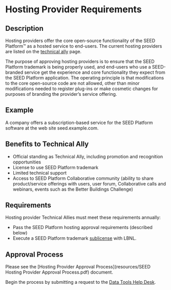 # Hosting Provider Requirements

## Description

Hosting providers offer the core open-source functionality of the SEED Platform&trade; as a hosted service to end-users. The current hosting providers are listed on the [technical ally](technical_ally.md) page.

The purpose of approving hosting providers is to ensure that the SEED Platform trademark is being properly used, and end-users who use a SEED-branded service get the experience and core functionality they expect from the SEED Platform application. The operating principle is that modifications to the core open-source code are not allowed, other than minor modifications needed to register plug-ins or make cosmetic changes for purposes of branding the provider’s service offering.

## Example

A company offers a subscription-based service for the SEED Platform software at the web site seed.example.com.

## Benefits to Technical Ally

- Official standing as Technical Ally, including promotion and recognition opportunities
- License to use SEED Platform trademark
- Limited technical support
- Access to SEED Platform Collaborative community (ability to share product/service offerings with users, user forum, Collaborative calls and webinars, events such as the Better Buildings Challenge)

## Requirements

Hosting provider Technical Allies must meet these requirements annually:

- Pass the SEED Platform hosting approval requirements (described below)
- Execute a SEED Platform trademark [sublicense](resources/SEED_LBNL_sample_license.pdf) with LBNL.

## Approval Process

Please see the [Hosting Provider Approval Process](resources/SEED Hosting Provider Approval Process.pdf) document.

Begin the process by submitting a request to the [Data Tools Help Desk](https://buildingdata.energy.gov/#/help-desk).

